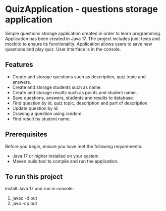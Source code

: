# QuizApplication - questions storage application
Simple questions storage application created in order to learn programming.
Application has been created in Java 17.
The project includes junit tests and mockito to ensure its functionality. 
Application allows users to save new questions and play quiz.
User interface is in the console.

## Features
- Create and storage questions such as description, quiz topic and answers.
- Create and storage students such as name.
- Create and storage results such as points and student name.
- Save questions, answers, students and results to database.
- Find question by id, quiz topic, description and part of description.
- Update question by id.
- Drawing a question using random.
- Find result by student name.

## Prerequisites 
Before you begin, ensure you have met the following requirements:
- Java 17 or higher installed on your system.
- Maven build tool to compile and run the application.

## To run this project 
Install Java 17 and run in console:
1. javac -d out
1. java -cp out 
